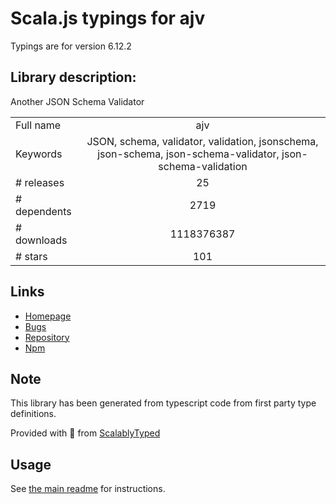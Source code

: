 
# Scala.js typings for ajv

Typings are for version 6.12.2

## Library description:
Another JSON Schema Validator

|                    |                 |
| ------------------ | :-------------: |
| Full name          | ajv |
| Keywords           | JSON, schema, validator, validation, jsonschema, json-schema, json-schema-validator, json-schema-validation |
| # releases         | 25 |
| # dependents       | 2719 |
| # downloads        | 1118376387 |
| # stars            | 101 |

## Links
- [Homepage](https://github.com/epoberezkin/ajv)
- [Bugs](https://github.com/epoberezkin/ajv/issues)
- [Repository](https://github.com/epoberezkin/ajv)
- [Npm](https://www.npmjs.com/package/ajv)
    


## Note
This library has been generated from typescript code from first party type definitions.

Provided with :purple_heart: from [ScalablyTyped](https://github.com/oyvindberg/ScalablyTyped)

## Usage
See [the main readme](../../readme.md) for instructions.


